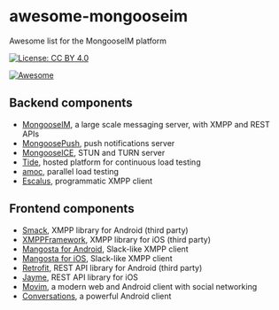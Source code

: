 # awesome-mongooseim
Awesome list for the MongooseIM platform

[![License: CC BY 4.0](https://img.shields.io/badge/License-CC%20BY-lightgrey.svg)](http://creativecommons.org/licenses/by/4.0/)

[![Awesome](https://awesome.re/badge.svg)](https://awesome.re)

## Backend components

* [MongooseIM](https://github.com/esl/MongooseIM), a large scale messaging server, with XMPP and REST APIs
* [MongoosePush](https://github.com/esl/MongoosePush), push notifications server
* [MongooseICE](https://github.com/esl/MongooseICE), STUN and TURN server
* [Tide](https://tide.erlang-solutions.com/), hosted platform for continuous load testing
* [amoc](https://github.com/esl/amoc), parallel load testing
* [Escalus](https://github.com/esl/escalus), programmatic XMPP client

## Frontend components

* [Smack](https://github.com/igniterealtime/Smack), XMPP library for Android (third party)
* [XMPPFramework](https://github.com/robbiehanson/XMPPFramework), XMPP library for iOS (third party)
* [Mangosta for Android](https://github.com/esl/mangosta-android), Slack-like XMPP client
* [Mangosta for iOS](https://github.com/esl/mangosta-ios), Slack-like XMPP client
* [Retrofit](https://github.com/square/retrofit), REST API library for Android (third party)
* [Jayme](https://github.com/inaka/Jayme), REST API library for iOS
* [Movim](https://github.com/movim/movim), a modern web and Android client with social networking
* [Conversations](https://github.com/siacs/Conversations), a powerful Android client
